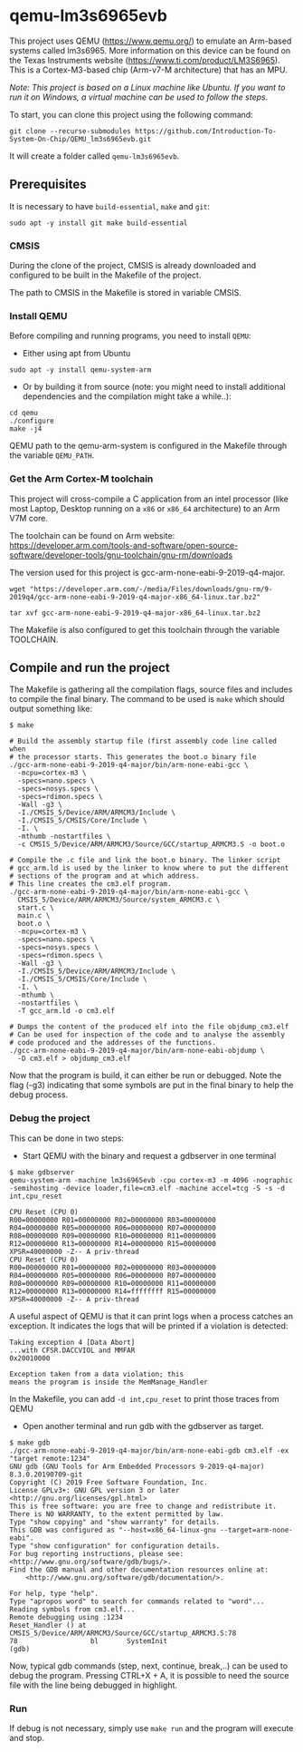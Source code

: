 # qemu-lm3s6965evb

This project uses QEMU (https://www.qemu.org/) to emulate an Arm-based
systems called lm3s6965. More information on this device can be found on the Texas
Instruments website (https://www.ti.com/product/LM3S6965).
This is a Cortex-M3-based chip (Arm-v7-M architecture) that has an MPU.

_Note: This project is based on a Linux machine like Ubuntu. If you want to run
it on Windows, a virtual machine can be used to follow the steps._

To start, you can clone this project using the following command:
```
git clone --recurse-submodules https://github.com/Introduction-To-System-On-Chip/QEMU_lm3s6965evb.git
```

It will create a folder called `qemu-lm3s6965evb`.

## Prerequisites

It is necessary to have `build-essential`, `make` and `git`:
```
sudo apt -y install git make build-essential
```

### CMSIS

During the clone of the project, CMSIS is already downloaded and configured
to be built in the Makefile of the project.

The path to CMSIS in the Makefile is stored in variable CMSIS.

### Install QEMU

Before compiling and running programs, you need to install `QEMU`:
- Either using apt from Ubuntu
```
sudo apt -y install qemu-system-arm
```

- Or by building it from source (note: you might need to install
  additional dependencies and the compilation might take a while..):
```
cd qemu
./configure
make -j4
```

QEMU path to the qemu-arm-system is configured in the Makefile through
the variable `QEMU_PATH`.

### Get the Arm Cortex-M toolchain

This project will cross-compile a C application from an intel processor
(like most Laptop, Desktop running on a `x86` or `x86_64` architecture) to
an Arm V7M core.

The toolchain can be found on Arm website:
https://developer.arm.com/tools-and-software/open-source-software/developer-tools/gnu-toolchain/gnu-rm/downloads

The version used for this project is gcc-arm-none-eabi-9-2019-q4-major.
```
wget "https://developer.arm.com/-/media/Files/downloads/gnu-rm/9-2019q4/gcc-arm-none-eabi-9-2019-q4-major-x86_64-linux.tar.bz2"

tar xvf gcc-arm-none-eabi-9-2019-q4-major-x86_64-linux.tar.bz2
```

The Makefile is also configured to get this toolchain through the variable
TOOLCHAIN.

## Compile and run the project

The Makefile is gathering all the compilation flags, source files and includes
to compile the final binary.
The command to be used is `make` which should output something like:

```
$ make

# Build the assembly startup file (first assembly code line called when
# the processor starts. This generates the boot.o binary file
./gcc-arm-none-eabi-9-2019-q4-major/bin/arm-none-eabi-gcc \
  -mcpu=cortex-m3 \
  -specs=nano.specs \
  -specs=nosys.specs \
  -specs=rdimon.specs \
  -Wall -g3 \
  -I./CMSIS_5/Device/ARM/ARMCM3/Include \
  -I./CMSIS_5/CMSIS/Core/Include \
  -I. \
  -mthumb -nostartfiles \
  -c CMSIS_5/Device/ARM/ARMCM3/Source/GCC/startup_ARMCM3.S -o boot.o

# Compile the .c file and link the boot.o binary. The linker script
# gcc_arm.ld is used by the linker to know where to put the different
# sections of the program and at which address.
# This line creates the cm3.elf program.
./gcc-arm-none-eabi-9-2019-q4-major/bin/arm-none-eabi-gcc \
  CMSIS_5/Device/ARM/ARMCM3/Source/system_ARMCM3.c \
  start.c \
  main.c \
  boot.o \
  -mcpu=cortex-m3 \
  -specs=nano.specs \
  -specs=nosys.specs \
  -specs=rdimon.specs \
  -Wall -g3 \
  -I./CMSIS_5/Device/ARM/ARMCM3/Include \
  -I./CMSIS_5/CMSIS/Core/Include \
  -I. \
  -mthumb \
  -nostartfiles \
  -T gcc_arm.ld -o cm3.elf

# Dumps the content of the produced elf into the file objdump_cm3.elf
# Can be used for inspection of the code and to analyse the assembly
# code produced and the addresses of the functions.
./gcc-arm-none-eabi-9-2019-q4-major/bin/arm-none-eabi-objdump \
  -D cm3.elf > objdump_cm3.elf
```

Now that the program is build, it can either be run or debugged. Note the flag
(-g3) indicating that some symbols are put in the final binary to help the
debug process.

### Debug the project

This can be done in two steps:
- Start QEMU with the binary and request a gdbserver in one terminal

```
$ make gdbserver
qemu-system-arm -machine lm3s6965evb -cpu cortex-m3 -m 4096 -nographic -semihosting -device loader,file=cm3.elf -machine accel=tcg -S -s -d int,cpu_reset

CPU Reset (CPU 0)
R00=00000000 R01=00000000 R02=00000000 R03=00000000
R04=00000000 R05=00000000 R06=00000000 R07=00000000
R08=00000000 R09=00000000 R10=00000000 R11=00000000
R12=00000000 R13=00000000 R14=00000000 R15=00000000
XPSR=40000000 -Z-- A priv-thread
CPU Reset (CPU 0)
R00=00000000 R01=00000000 R02=00000000 R03=00000000
R04=00000000 R05=00000000 R06=00000000 R07=00000000
R08=00000000 R09=00000000 R10=00000000 R11=00000000
R12=00000000 R13=00000000 R14=ffffffff R15=00000000
XPSR=40000000 -Z-- A priv-thread
```

A useful aspect of QEMU is that it can print logs when a process catches an exception.
It indicates the logs that will be printed if a violation is detected:

```
Taking exception 4 [Data Abort]
...with CFSR.DACCVIOL and MMFAR
0x20010000

Exception taken from a data violation; this
means the program is inside the MemManage_Handler
```

In the Makefile, you can add `-d int,cpu_reset` to print those traces from QEMU

- Open another terminal and run gdb with the gdbserver as target.

```
$ make gdb
./gcc-arm-none-eabi-9-2019-q4-major/bin/arm-none-eabi-gdb cm3.elf -ex "target remote:1234"
GNU gdb (GNU Tools for Arm Embedded Processors 9-2019-q4-major) 8.3.0.20190709-git
Copyright (C) 2019 Free Software Foundation, Inc.
License GPLv3+: GNU GPL version 3 or later <http://gnu.org/licenses/gpl.html>
This is free software: you are free to change and redistribute it.
There is NO WARRANTY, to the extent permitted by law.
Type "show copying" and "show warranty" for details.
This GDB was configured as "--host=x86_64-linux-gnu --target=arm-none-eabi".
Type "show configuration" for configuration details.
For bug reporting instructions, please see:
<http://www.gnu.org/software/gdb/bugs/>.
Find the GDB manual and other documentation resources online at:
    <http://www.gnu.org/software/gdb/documentation/>.

For help, type "help".
Type "apropos word" to search for commands related to "word"...
Reading symbols from cm3.elf...
Remote debugging using :1234
Reset_Handler () at CMSIS_5/Device/ARM/ARMCM3/Source/GCC/startup_ARMCM3.S:78
78	                bl       SystemInit
(gdb) 
```

Now, typical gdb commands (step, next, continue, break,..) can be used to debug
the program. Pressing CTRL+X + A, it is possible to need the source file with
the line being debugged in highlight.

### Run

If debug is not necessary, simply use `make run` and the program will execute
and stop.
